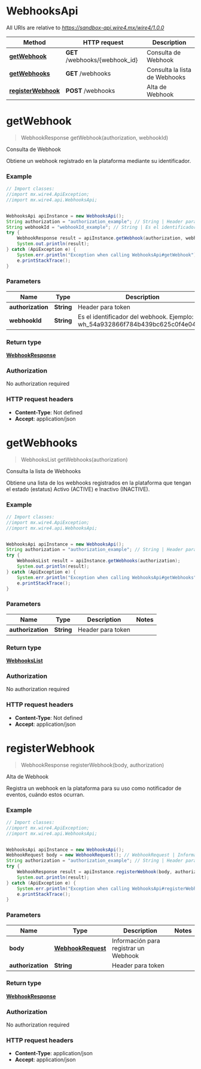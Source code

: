 # WebhooksApi

All URIs are relative to *https://sandbox-api.wire4.mx/wire4/1.0.0*

Method | HTTP request | Description
------------- | ------------- | -------------
[**getWebhook**](WebhooksApi.md#getWebhook) | **GET** /webhooks/{webhook_id} | Consulta de Webhook
[**getWebhooks**](WebhooksApi.md#getWebhooks) | **GET** /webhooks | Consulta la lista de Webhooks
[**registerWebhook**](WebhooksApi.md#registerWebhook) | **POST** /webhooks | Alta de Webhook

<a name="getWebhook"></a>
# **getWebhook**
> WebhookResponse getWebhook(authorization, webhookId)

Consulta de Webhook

Obtiene un webhook registrado en la plataforma mediante su identificador.

### Example
```java
// Import classes:
//import mx.wire4.ApiException;
//import mx.wire4.api.WebhooksApi;


WebhooksApi apiInstance = new WebhooksApi();
String authorization = "authorization_example"; // String | Header para token
String webhookId = "webhookId_example"; // String | Es el identificador del webhook. Ejemplo: wh_54a932866f784b439bc625c0f4e04e12
try {
    WebhookResponse result = apiInstance.getWebhook(authorization, webhookId);
    System.out.println(result);
} catch (ApiException e) {
    System.err.println("Exception when calling WebhooksApi#getWebhook");
    e.printStackTrace();
}
```

### Parameters

Name | Type | Description  | Notes
------------- | ------------- | ------------- | -------------
 **authorization** | **String**| Header para token |
 **webhookId** | **String**| Es el identificador del webhook. Ejemplo: wh_54a932866f784b439bc625c0f4e04e12 |

### Return type

[**WebhookResponse**](WebhookResponse.md)

### Authorization

No authorization required

### HTTP request headers

 - **Content-Type**: Not defined
 - **Accept**: application/json

<a name="getWebhooks"></a>
# **getWebhooks**
> WebhooksList getWebhooks(authorization)

Consulta la lista de Webhooks

Obtiene una lista de los webhooks registrados en la plataforma que tengan el estado (estatus)  Activo (ACTIVE) e Inactivo (INACTIVE).

### Example
```java
// Import classes:
//import mx.wire4.ApiException;
//import mx.wire4.api.WebhooksApi;


WebhooksApi apiInstance = new WebhooksApi();
String authorization = "authorization_example"; // String | Header para token
try {
    WebhooksList result = apiInstance.getWebhooks(authorization);
    System.out.println(result);
} catch (ApiException e) {
    System.err.println("Exception when calling WebhooksApi#getWebhooks");
    e.printStackTrace();
}
```

### Parameters

Name | Type | Description  | Notes
------------- | ------------- | ------------- | -------------
 **authorization** | **String**| Header para token |

### Return type

[**WebhooksList**](WebhooksList.md)

### Authorization

No authorization required

### HTTP request headers

 - **Content-Type**: Not defined
 - **Accept**: application/json

<a name="registerWebhook"></a>
# **registerWebhook**
> WebhookResponse registerWebhook(body, authorization)

Alta de Webhook

Registra un webhook en la plataforma para su uso como notificador de eventos, cuándo estos ocurran.

### Example
```java
// Import classes:
//import mx.wire4.ApiException;
//import mx.wire4.api.WebhooksApi;


WebhooksApi apiInstance = new WebhooksApi();
WebhookRequest body = new WebhookRequest(); // WebhookRequest | Información para registrar un Webhook
String authorization = "authorization_example"; // String | Header para token
try {
    WebhookResponse result = apiInstance.registerWebhook(body, authorization);
    System.out.println(result);
} catch (ApiException e) {
    System.err.println("Exception when calling WebhooksApi#registerWebhook");
    e.printStackTrace();
}
```

### Parameters

Name | Type | Description  | Notes
------------- | ------------- | ------------- | -------------
 **body** | [**WebhookRequest**](WebhookRequest.md)| Información para registrar un Webhook |
 **authorization** | **String**| Header para token |

### Return type

[**WebhookResponse**](WebhookResponse.md)

### Authorization

No authorization required

### HTTP request headers

 - **Content-Type**: application/json
 - **Accept**: application/json

